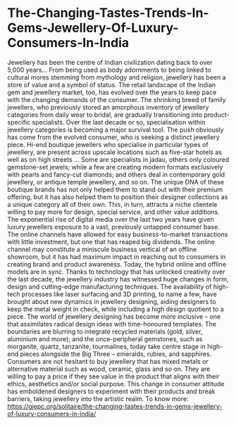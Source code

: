 # The-Changing-Tastes-Trends-In-Gems-Jewellery-Of-Luxury-Consumers-In-India
Jewellery has been the centre of Indian civilization dating back to over 5,000 years… From being used as body adornments to being linked to cultural mores stemming from mythology and religion, jewellery has been a store of value and a symbol of status.  The retail landscape of the Indian gem and jewellery market, too, has evolved over the years to keep pace with the changing demands of the consumer.  The shrinking breed of family jewellers, who previously stored an amorphous inventory of jewellery categories from daily wear to bridal, are gradually transitioning into product-specific specialists.  Over the last decade or so, specialisation within jewellery categories is becoming a major survival tool. The push obviously has come from the evolved consumer, who is seeking a distinct jewellery piece.  Hi-end boutique jewellers who specialise in particular types of jewellery, are present across upscale locations such as five-star hotels as well as on high streets … Some are specialists in jadau, others only coloured gemstone-set jewels; while a few are creating modern formats exclusively with pearls and fancy-cut diamonds; and others deal in contemporary gold jewellery, or antique temple jewellery, and so on.  The unique DNA of these boutique brands has not only helped them to stand out with their premium offering, but it has also helped them to position their designer collections as a unique category all of their own. This, in turn, attracts a niche clientele willing to pay more for design, special service, and other value additions.  The exponential rise of digital media over the last two years have given luxury jewellers exposure to a vast, previously untapped consumer base. The online channels have allowed for easy business-to-market transactions with little investment, but one that has reaped big dividends. The online channel may constitute a miniscule business vertical of an offline showroom, but it has had maximum impact in reaching out to consumers in creating brand and product awareness. Today, the hybrid online and offline models are in sync.  Thanks to technology that has unlocked creativity over the last decade, the jewellery industry has witnessed huge changes in form, design and cutting-edge manufacturing techniques. The availability of high-tech processes like laser surfacing and 3D printing, to name a few, have brought about new dynamics in jewellery designing, aiding designers to keep the metal weight in check, while including a high design quotient to a piece.  The world of jewellery designing has become more inclusive – one that assimilates radical design ideas with time-honoured templates. The boundaries are blurring to integrate recycled materials (gold, silver, aluminium and more); and the once-peripheral gemstones, such as morganite, quartz, tanzanite, tourmalines, today take centre stage in high-end pieces alongside the Big Three – emeralds, rubies, and sapphires.  Consumers are not hesitant to buy jewellery that has mixed metals or alternative material such as wood, ceramic, glass and so on. They are willing to pay a price if they see value in the product that aligns with their ethics, aesthetics and/or social purpose. This change in consumer attitude has emboldened designers to experiment with their products and break barriers, taking jewellery into the artistic realm. To know more: https://gjepc.org/solitaire/the-changing-tastes-trends-in-gems-jewellery-of-luxury-consumers-in-india/
